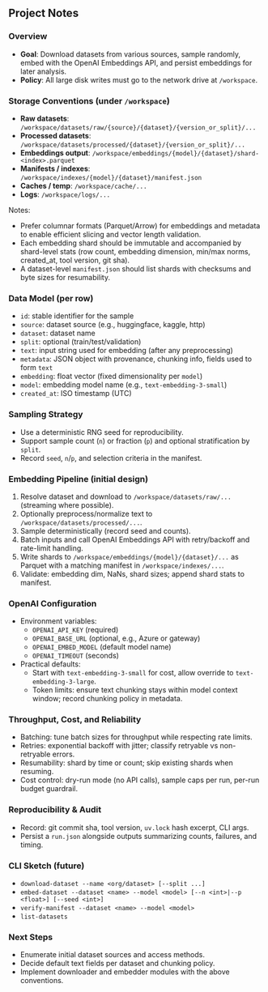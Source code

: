 ## Project Notes

### Overview
- **Goal**: Download datasets from various sources, sample randomly, embed with the OpenAI Embeddings API, and persist embeddings for later analysis.
- **Policy**: All large disk writes must go to the network drive at `/workspace`.

### Storage Conventions (under `/workspace`)
- **Raw datasets**: `/workspace/datasets/raw/{source}/{dataset}/{version_or_split}/...`
- **Processed datasets**: `/workspace/datasets/processed/{dataset}/{version_or_split}/...`
- **Embeddings output**: `/workspace/embeddings/{model}/{dataset}/shard-<index>.parquet`
- **Manifests / indexes**: `/workspace/indexes/{model}/{dataset}/manifest.json`
- **Caches / temp**: `/workspace/cache/...`
- **Logs**: `/workspace/logs/...`

Notes:
- Prefer columnar formats (Parquet/Arrow) for embeddings and metadata to enable efficient slicing and vector length validation.
- Each embedding shard should be immutable and accompanied by shard-level stats (row count, embedding dimension, min/max norms, created_at, tool version, git sha).
- A dataset-level `manifest.json` should list shards with checksums and byte sizes for resumability.

### Data Model (per row)
- `id`: stable identifier for the sample
- `source`: dataset source (e.g., huggingface, kaggle, http)
- `dataset`: dataset name
- `split`: optional (train/test/validation)
- `text`: input string used for embedding (after any preprocessing)
- `metadata`: JSON object with provenance, chunking info, fields used to form `text`
- `embedding`: float vector (fixed dimensionality per `model`)
- `model`: embedding model name (e.g., `text-embedding-3-small`)
- `created_at`: ISO timestamp (UTC)

### Sampling Strategy
- Use a deterministic RNG seed for reproducibility.
- Support sample count (`n`) or fraction (`p`) and optional stratification by `split`.
- Record `seed`, `n`/`p`, and selection criteria in the manifest.

### Embedding Pipeline (initial design)
1. Resolve dataset and download to `/workspace/datasets/raw/...` (streaming where possible).
2. Optionally preprocess/normalize text to `/workspace/datasets/processed/...`.
3. Sample deterministically (record seed and counts).
4. Batch inputs and call OpenAI Embeddings API with retry/backoff and rate-limit handling.
5. Write shards to `/workspace/embeddings/{model}/{dataset}/...` as Parquet with a matching manifest in `/workspace/indexes/...`.
6. Validate: embedding dim, NaNs, shard sizes; append shard stats to manifest.

### OpenAI Configuration
- Environment variables:
  - `OPENAI_API_KEY` (required)
  - `OPENAI_BASE_URL` (optional, e.g., Azure or gateway)
  - `OPENAI_EMBED_MODEL` (default model name)
  - `OPENAI_TIMEOUT` (seconds)
- Practical defaults:
  - Start with `text-embedding-3-small` for cost, allow override to `text-embedding-3-large`.
  - Token limits: ensure text chunking stays within model context window; record chunking policy in metadata.

### Throughput, Cost, and Reliability
- Batching: tune batch sizes for throughput while respecting rate limits.
- Retries: exponential backoff with jitter; classify retryable vs non-retryable errors.
- Resumability: shard by time or count; skip existing shards when resuming.
- Cost control: dry-run mode (no API calls), sample caps per run, per-run budget guardrail.

### Reproducibility & Audit
- Record: git commit sha, tool version, `uv.lock` hash excerpt, CLI args.
- Persist a `run.json` alongside outputs summarizing counts, failures, and timing.

### CLI Sketch (future)
- `download-dataset --name <org/dataset> [--split ...]`
- `embed-dataset --dataset <name> --model <model> [--n <int>|--p <float>] [--seed <int>]`
- `verify-manifest --dataset <name> --model <model>`
- `list-datasets`

### Next Steps
- Enumerate initial dataset sources and access methods.
- Decide default text fields per dataset and chunking policy.
- Implement downloader and embedder modules with the above conventions.


